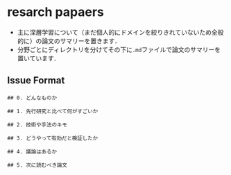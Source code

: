 # resarch papaers
- 主に深層学習について（まだ個人的にドメインを絞りきれていないため全般的に）の論文のサマリーを置きます．
- 分野ごとにディレクトリを分けてその下に`.md`ファイルで論文のサマリーを置いています．

## Issue Format


```
## 0. どんなものか

## 1. 先行研究と比べて何がすごいか

## 2. 技術や手法のキモ

## 3. どうやって有効だと検証したか

## 4. 議論はあるか

## 5. 次に読むべき論文
```
